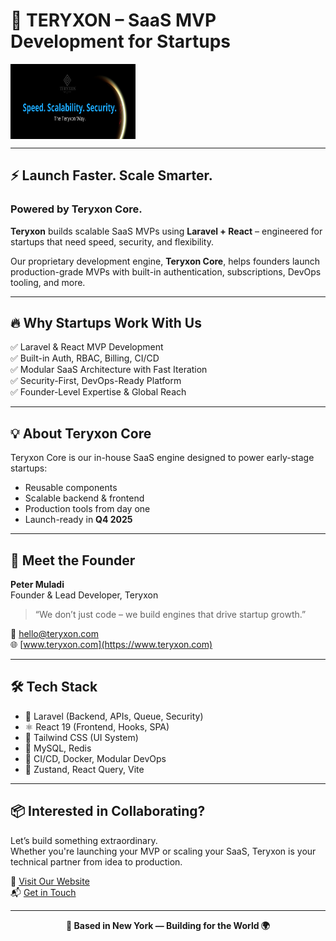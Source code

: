 # 🚀 TERYXON – SaaS MVP Development for Startups

<a href="https://www.teryxon.com" target="_blank">
  <img src="teryxon.png" alt="Teryxon Logo" align="center" height="120" width="200" />
</a>

---

## ⚡ Launch Faster. Scale Smarter.  
### Powered by Teryxon Core.

**Teryxon** builds scalable SaaS MVPs using **Laravel + React** – engineered for startups that need speed, security, and flexibility.

Our proprietary development engine, **Teryxon Core**, helps founders launch production-grade MVPs with built-in authentication, subscriptions, DevOps tooling, and more.

---

## 🔥 Why Startups Work With Us

✅ Laravel & React MVP Development  
✅ Built-in Auth, RBAC, Billing, CI/CD  
✅ Modular SaaS Architecture with Fast Iteration  
✅ Security-First, DevOps-Ready Platform  
✅ Founder-Level Expertise & Global Reach

---

## 💡 About Teryxon Core

Teryxon Core is our in-house SaaS engine designed to power early-stage startups:  
- Reusable components  
- Scalable backend & frontend  
- Production tools from day one  
- Launch-ready in **Q4 2025**

---

## 👤 Meet the Founder

**Peter Muladi**  
Founder & Lead Developer, Teryxon  
> “We don’t just code – we build engines that drive startup growth.”

📩 hello@teryxon.com  
🌐 [www.teryxon.com](https://www.teryxon.com)

---

## 🛠️ Tech Stack

- 🧱 Laravel (Backend, APIs, Queue, Security)  
- ⚛️ React 19 (Frontend, Hooks, SPA)  
- 🎨 Tailwind CSS (UI System)  
- 🐘 MySQL, Redis  
- 🚀 CI/CD, Docker, Modular DevOps  
- 🧠 Zustand, React Query, Vite

---

## 📦 Interested in Collaborating?

Let’s build something extraordinary.  
Whether you're launching your MVP or scaling your SaaS, Teryxon is your technical partner from idea to production.

🔗 [Visit Our Website](https://www.teryxon.com)  
📬 [Get in Touch](mailto:hello@teryxon.com)

---

<p align="center">
  <strong>📍 Based in New York — Building for the World 🌍</strong>
</p>

